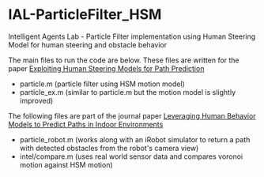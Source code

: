 IAL-ParticleFilter_HSM
======================

Intelligent Agents Lab - Particle Filter implementation using Human Steering Model for human steering and obstacle behavior

The main files to run the code are below. These files are written for the paper [Exploiting Human Steering Models for Path Prediction](http://ial.eecs.ucf.edu/pdf/Sukthankar-Pervasive2011.pdf)
* particle.m (particle filter using HSM motion model)
* particle_ex.m (similar to particle.m but the motion model is slightly improved)

The following files are part of the journal paper [Leveraging Human Behavior Models to Predict Paths in Indoor Environments](ial.eecs.ucf.edu/pdf/Sukthankar-Pervasive2011.pdf)
* particle_robot.m (works along with an iRobot simulator to return a path with detected obstacles from the robot's camera view)
* intel/compare.m (uses real world sensor data and compares voronoi motion against HSM motion)